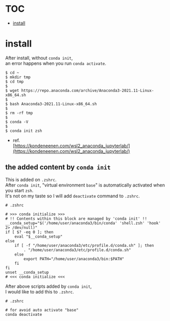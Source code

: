 # TOC
- [install](#install)

# install
After install, without `conda init`,  
an error happens when you run `conda activate`.
```
$ cd ~
$ mkdir tmp
$ cd tmp
$
$ wget https://repo.anaconda.com/archive/Anaconda3-2021.11-Linux-x86_64.sh
$ 
$ bash Anaconda3-2021.11-Linux-x86_64.sh
$ 
$ rm -rf tmp
$ 
$ conda -V
$
$ conda init zsh
```
- ref.  
[https://kondeneenen.com/wsl2_anaconda_jupyterlab/](https://kondeneenen.com/wsl2_anaconda_jupyterlab/)  

## the added content by `conda init`
This is added on `.zshrc`.  
After `conda init`, "virtual environment `base`" is automatically activated when you start `zsh`.  
It's not on my taste so I will add `deactivate` command to `.zshrc`.
```
# .zshrc

# >>> conda initialize >>>
# !! Contents within this block are managed by 'conda init' !!
__conda_setup="$('/home/user/anaconda3/bin/conda' 'shell.zsh' 'hook' 2> /dev/null)"
if [ $? -eq 0 ]; then
    eval "$__conda_setup"
else
    if [ -f "/home/user/anaconda3/etc/profile.d/conda.sh" ]; then
        . "/home/user/anaconda3/etc/profile.d/conda.sh"
    else
        export PATH="/home/user/anaconda3/bin:$PATH"
    fi
fi
unset __conda_setup
# <<< conda initialize <<<
```
After above scripts added by `conda init`,  
I would like to add this to `.zshrc`.
```
# .zshrc

# for avoid auto activate "base"
conda deactivate
```